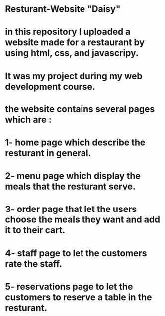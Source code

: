 # Resturant-Website "Daisy"

# in this repository I uploaded a website made for a restaurant by using html, css, and javascripy.
# It was my project during my web development course.

# the website contains several pages which are :  

# 1- home page which describe  the resturant in general.

# 2- menu page which display the meals that the resturant serve.

# 3- order page that let the users choose the meals they want and add it to their cart.

# 4- staff page to let the customers rate the staff.

# 5- reservations page to let the customers to reserve a table in the resturant.
